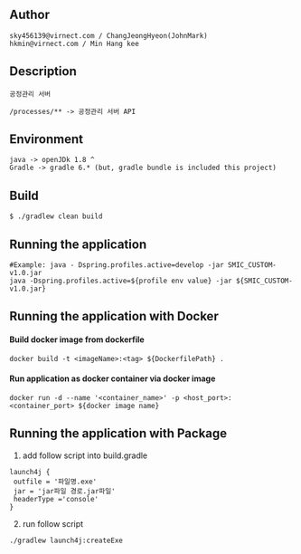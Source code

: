 ## Author

```
sky456139@virnect.com / ChangJeongHyeon(JohnMark)
hkmin@virnect.com / Min Hang kee
```

## Description      
```
공정관리 서버

/processes/** -> 공정관리 서버 API
```

## Environment

```
java -> openJDk 1.8 ^
Gradle -> gradle 6.* (but, gradle bundle is included this project)
```

## Build

```
$ ./gradlew clean build
```

## Running the application

```shell script
#Example: java - Dspring.profiles.active=develop -jar SMIC_CUSTOM-v1.0.jar
java -Dspring.profiles.active=${profile env value} -jar ${SMIC_CUSTOM-v1.0.jar}
```

## Running the application with Docker

#### Build docker image from dockerfile
```shell script
docker build -t <imageName>:<tag> ${DockerfilePath} .
```

#### Run application as docker container via docker image
```shell script
docker run -d --name '<container_name>' -p <host_port>:<container_port> ${docker image name}
```
## Running the application with Package
1. add follow script into build.gradle
```
launch4j { 
 outfile = '파일명.exe'
 jar = 'jar파일 경로.jar파일'
 headerType ='console'
}
```
2. run follow script
```shell script
./gradlew launch4j:createExe
```

